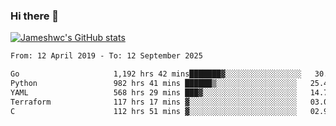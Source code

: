 ### Hi there 👋

[![Jameshwc's GitHub stats](https://github-readme-stats.vercel.app/api?username=jameshwc)](https://github.com/anuraghazra/github-readme-stats)

<!--START_SECTION:waka-->

```txt
From: 12 April 2019 - To: 12 September 2025

Go                     1,192 hrs 42 mins███████▓░░░░░░░░░░░░░░░░░   30.93 %
Python                 982 hrs 41 mins ██████▒░░░░░░░░░░░░░░░░░░   25.49 %
YAML                   568 hrs 29 mins ███▓░░░░░░░░░░░░░░░░░░░░░   14.74 %
Terraform              117 hrs 17 mins ▓░░░░░░░░░░░░░░░░░░░░░░░░   03.04 %
C                      112 hrs 51 mins ▓░░░░░░░░░░░░░░░░░░░░░░░░   02.93 %
```

<!--END_SECTION:waka-->